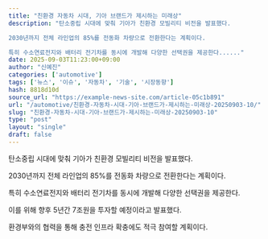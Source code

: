 ```yaml
---
title: "친환경 자동차 시대, 기아 브랜드가 제시하는 미래상"
description: "탄소중립 시대에 맞춰 기아가 친환경 모빌리티 비전을 발표했다.

2030년까지 전체 라인업의 85%를 전동화 차량으로 전환한다는 계획이다.

특히 수소연료전지와 배터리 전기차를 동시에 개발해 다양한 선택권을 제공한다......"
date: 2025-09-03T11:23:00+09:00
author: "신예진"
categories: ['automotive']
tags: ['뉴스', '이슈', '자동차', '기술', '시장동향']
hash: 8818d10d
source_url: "https://example-news-site.com/article-05c1b891"
url: "/automotive/친환경-자동차-시대-기아-브랜드가-제시하는-미래상-20250903-10/"
slug: "친환경-자동차-시대-기아-브랜드가-제시하는-미래상-20250903-10"
type: "post"
layout: "single"
draft: false
---
```


탄소중립 시대에 맞춰 기아가 친환경 모빌리티 비전을 발표했다.

2030년까지 전체 라인업의 85%를 전동화 차량으로 전환한다는 계획이다.

특히 수소연료전지와 배터리 전기차를 동시에 개발해 다양한 선택권을 제공한다.

이를 위해 향후 5년간 7조원을 투자할 예정이라고 발표했다.

환경부와의 협력을 통해 충전 인프라 확충에도 적극 참여할 계획이다.